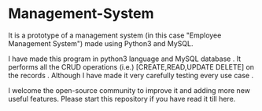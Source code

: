 # Management-System
It is a prototype of a management system (in this case "Employee Management System")  made using Python3 and MySQL.

I have made this program in python3 language and MySQL database . It performs all the CRUD operations (i.e.) [CREATE,READ,UPDATE DELETE] on the records . Although I have made it very carefully testing every use case .

I welcome the open-source community to improve it and adding more new useful features. Please start this repository if you have read it till here. 
